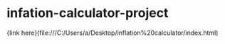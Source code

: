 # infation-calculator-project
{link here}(file:///C:/Users/a/Desktop/inflation%20calculator/index.html)
